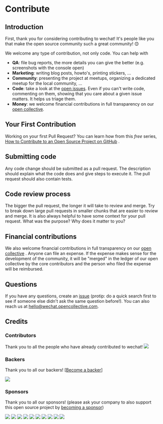 # Contribute

## Introduction

First, thank you for considering contributing to wechat! It's people like you that make the open source community such a
great community! 😊

We welcome any type of contribution, not only code. You can help with

- **QA**: file bug reports, the more details you can give the better (e.g. screenshots with the console open)
- **Marketing**: writing blog posts, howto's, printing stickers, ...
- **Community**: presenting the project at meetups, organizing a dedicated meetup for the local community, ...
- **Code**: take a look at the [open issues](issues). Even if you can't write code, commenting on them, showing that you
  care about a given issue matters. It helps us triage them.
- **Money**: we welcome financial contributions in full transparency on
  our [open collective](https://opencollective.com/wechat).

## Your First Contribution

Working on your first Pull Request? You can learn how from this *free*
series, [How to Contribute to an Open Source Project on GitHub](https://egghead.io/series/how-to-contribute-to-an-open-source-project-on-github)
.

## Submitting code

Any code change should be submitted as a pull request. The description should explain what the code does and give steps
to execute it. The pull request should also contain tests.

## Code review process

The bigger the pull request, the longer it will take to review and merge. Try to break down large pull requests in
smaller chunks that are easier to review and merge. It is also always helpful to have some context for your pull
request. What was the purpose? Why does it matter to you?

## Financial contributions

We also welcome financial contributions in full transparency on our [open collective](https://opencollective.com/wechat)
. Anyone can file an expense. If the expense makes sense for the development of the community, it will be "merged" in
the ledger of our open collective by the core contributors and the person who filed the expense will be reimbursed.

## Questions

If you have any questions, create an [issue](issue) (protip: do a quick search first to see if someone else didn't ask
the same question before!). You can also reach us at hello@wechat.opencollective.com.

## Credits

### Contributors

Thank you to all the people who have already contributed to wechat!
<a href="graphs/contributors"><img src="https://opencollective.com/wechat/contributors.svg?width=890" /></a>


### Backers

Thank you to all our backers! [[Become a backer](https://opencollective.com/wechat#backer)]

<a href="https://opencollective.com/wechat#backers" target="_blank"><img src="https://opencollective.com/wechat/backers.svg?width=890"></a>

### Sponsors

Thank you to all our sponsors! (please ask your company to also support this open source project
by [becoming a sponsor](https://opencollective.com/wechat#sponsor))

<a href="https://opencollective.com/wechat/sponsor/0/website" target="_blank"><img src="https://opencollective.com/wechat/sponsor/0/avatar.svg"></a>
<a href="https://opencollective.com/wechat/sponsor/1/website" target="_blank"><img src="https://opencollective.com/wechat/sponsor/1/avatar.svg"></a>
<a href="https://opencollective.com/wechat/sponsor/2/website" target="_blank"><img src="https://opencollective.com/wechat/sponsor/2/avatar.svg"></a>
<a href="https://opencollective.com/wechat/sponsor/3/website" target="_blank"><img src="https://opencollective.com/wechat/sponsor/3/avatar.svg"></a>
<a href="https://opencollective.com/wechat/sponsor/4/website" target="_blank"><img src="https://opencollective.com/wechat/sponsor/4/avatar.svg"></a>
<a href="https://opencollective.com/wechat/sponsor/5/website" target="_blank"><img src="https://opencollective.com/wechat/sponsor/5/avatar.svg"></a>
<a href="https://opencollective.com/wechat/sponsor/6/website" target="_blank"><img src="https://opencollective.com/wechat/sponsor/6/avatar.svg"></a>
<a href="https://opencollective.com/wechat/sponsor/7/website" target="_blank"><img src="https://opencollective.com/wechat/sponsor/7/avatar.svg"></a>
<a href="https://opencollective.com/wechat/sponsor/8/website" target="_blank"><img src="https://opencollective.com/wechat/sponsor/8/avatar.svg"></a>
<a href="https://opencollective.com/wechat/sponsor/9/website" target="_blank"><img src="https://opencollective.com/wechat/sponsor/9/avatar.svg"></a>

<!-- This `CONTRIBUTING.md` is based on @nayafia's template https://github.com/nayafia/contributing-template -->